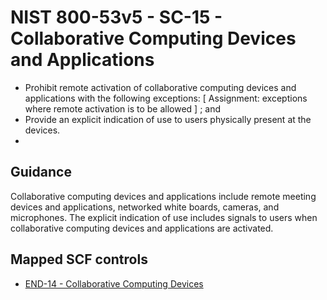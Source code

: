 # NIST 800-53v5 - SC-15 - Collaborative Computing Devices and Applications
- Prohibit remote activation of collaborative computing devices and applications with the following exceptions: \[ Assignment: exceptions where remote activation is to be allowed \] ; and
- Provide an explicit indication of use to users physically present at the devices.
- 
## Guidance
Collaborative computing devices and applications include remote meeting devices and applications, networked white boards, cameras, and microphones. The explicit indication of use includes signals to users when collaborative computing devices and applications are activated.
## Mapped SCF controls
- [END-14 - Collaborative Computing Devices](../scf/end-14-collaborativecomputingdevices.md)